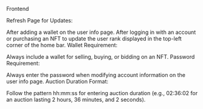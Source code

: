 Frontend

Refresh Page for Updates:

After adding a wallet on the user info page.
After logging in with an account or purchasing an NFT to update the user rank displayed in the top-left corner of the home bar.
Wallet Requirement:

Always include a wallet for selling, buying, or bidding on an NFT.
Password Requirement:

Always enter the password when modifying account information on the user info page.
Auction Duration Format:

Follow the pattern hh:mm:ss for entering auction duration (e.g., 02:36:02 for an auction lasting 2 hours, 36 minutes, and 2 seconds).
